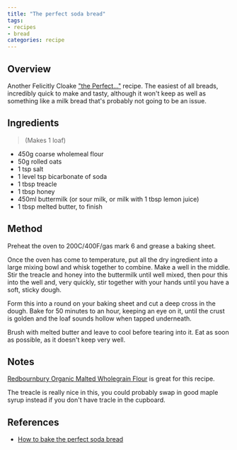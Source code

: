 ```yaml
---
title: "The perfect soda bread"
tags:
- recipes
- bread
categories: recipe
---
```


## Overview
Another Felicitly Cloake ["the Perfect..."](https://www.theguardian.com/food/series/how-to-cook-the-perfect----) recipe. The easiest of all breads, incredibly quick to make and tasty, although it won't keep as well as something like a milk bread that's probably not going to be an issue.

## Ingredients
> (Makes 1 loaf)

- 450g coarse wholemeal flour
- 50g rolled oats
- 1 tsp salt
- 1 level tsp bicarbonate of soda
- 1 tbsp treacle
- 1 tbsp honey
- 450ml buttermilk (or sour milk, or milk with 1 tbsp lemon juice)
- 1 tbsp melted butter, to finish

## Method
Preheat the oven to 200C/400F/gas mark 6 and grease a baking sheet.

Once the oven has come to temperature, put all the dry ingredient into a large mixing bowl and whisk together to combine. Make a well in the middle. Stir the treacle and honey into the buttermilk until well mixed, then pour this into the well and, very quickly, stir together with your hands until you have a soft, sticky dough.

Form this into a round on your baking sheet and cut a deep cross in the dough. Bake for 50 minutes to an hour, keeping an eye on it, until the crust is golden and the loaf sounds hollow when tapped underneath.

Brush with melted butter and leave to cool before tearing into it. Eat as soon as possible, as it doesn't keep very well.

## Notes
[Redbournbury Organic Malted Wholegrain Flour](https://www.bakerybits.co.uk/redbournbury-organic-malted-wholegrain-flour) is great for this recipe.

The treacle is really nice in this, you could probably swap in good maple syrup instead if you don't have tracle in the cupboard.

## References
- [How to bake the perfect soda bread](https://www.theguardian.com/lifeandstyle/wordofmouth/2014/feb/05/how-to-bake-perfect-soda-bread)